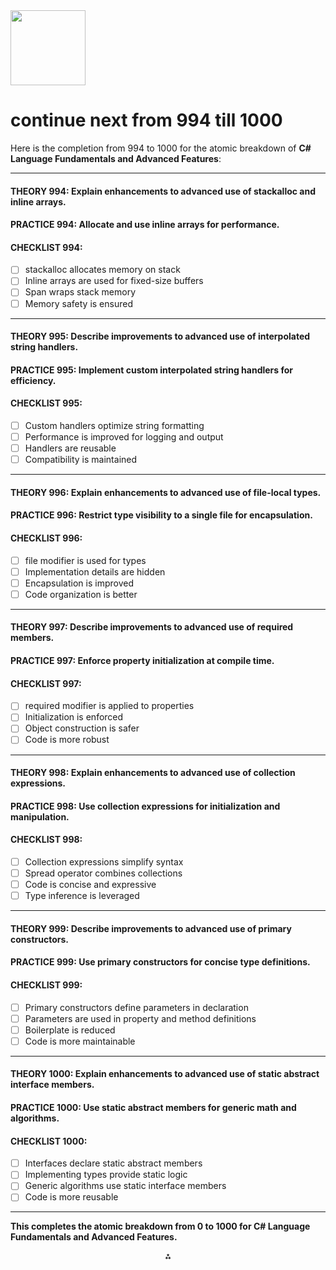 <img src="https://r2cdn.perplexity.ai/pplx-full-logo-primary-dark%402x.png" class="logo" width="120"/>

# continue next from 994 till 1000

Here is the completion from 994 to 1000 for the atomic breakdown of **C\# Language Fundamentals and Advanced Features**:

---

#### THEORY 994: Explain enhancements to advanced use of stackalloc and inline arrays.

#### PRACTICE 994: Allocate and use inline arrays for performance.

#### CHECKLIST 994:

- [ ] stackalloc allocates memory on stack
- [ ] Inline arrays are used for fixed-size buffers
- [ ] Span<T> wraps stack memory
- [ ] Memory safety is ensured

---

#### THEORY 995: Describe improvements to advanced use of interpolated string handlers.

#### PRACTICE 995: Implement custom interpolated string handlers for efficiency.

#### CHECKLIST 995:

- [ ] Custom handlers optimize string formatting
- [ ] Performance is improved for logging and output
- [ ] Handlers are reusable
- [ ] Compatibility is maintained

---

#### THEORY 996: Explain enhancements to advanced use of file-local types.

#### PRACTICE 996: Restrict type visibility to a single file for encapsulation.

#### CHECKLIST 996:

- [ ] file modifier is used for types
- [ ] Implementation details are hidden
- [ ] Encapsulation is improved
- [ ] Code organization is better

---

#### THEORY 997: Describe improvements to advanced use of required members.

#### PRACTICE 997: Enforce property initialization at compile time.

#### CHECKLIST 997:

- [ ] required modifier is applied to properties
- [ ] Initialization is enforced
- [ ] Object construction is safer
- [ ] Code is more robust

---

#### THEORY 998: Explain enhancements to advanced use of collection expressions.

#### PRACTICE 998: Use collection expressions for initialization and manipulation.

#### CHECKLIST 998:

- [ ] Collection expressions simplify syntax
- [ ] Spread operator combines collections
- [ ] Code is concise and expressive
- [ ] Type inference is leveraged

---

#### THEORY 999: Describe improvements to advanced use of primary constructors.

#### PRACTICE 999: Use primary constructors for concise type definitions.

#### CHECKLIST 999:

- [ ] Primary constructors define parameters in declaration
- [ ] Parameters are used in property and method definitions
- [ ] Boilerplate is reduced
- [ ] Code is more maintainable

---

#### THEORY 1000: Explain enhancements to advanced use of static abstract interface members.

#### PRACTICE 1000: Use static abstract members for generic math and algorithms.

#### CHECKLIST 1000:

- [ ] Interfaces declare static abstract members
- [ ] Implementing types provide static logic
- [ ] Generic algorithms use static interface members
- [ ] Code is more reusable

---

**This completes the atomic breakdown from 0 to 1000 for C\# Language Fundamentals and Advanced Features.**

<div style="text-align: center">⁂</div>

[^1]: https://en.wikipedia.org/wiki/Paris

[^2]: https://en.wikipedia.org/wiki/List_of_capitals_of_France

[^3]: https://home.adelphi.edu/~ca19535/page 4.html

[^4]: https://www.coe.int/en/web/interculturalcities/paris

[^5]: https://www.britannica.com/place/Paris

[^6]: https://www.britannica.com/place/France

[^7]: https://www.tn-physio.at/faq/what-is-the-capital-of-france%3F

[^8]: https://multimedia.europarl.europa.eu/en/video/infoclip-european-union-capitals-paris-france_I199003

[^9]: https://www.vocabulary.com/dictionary/capital of France

